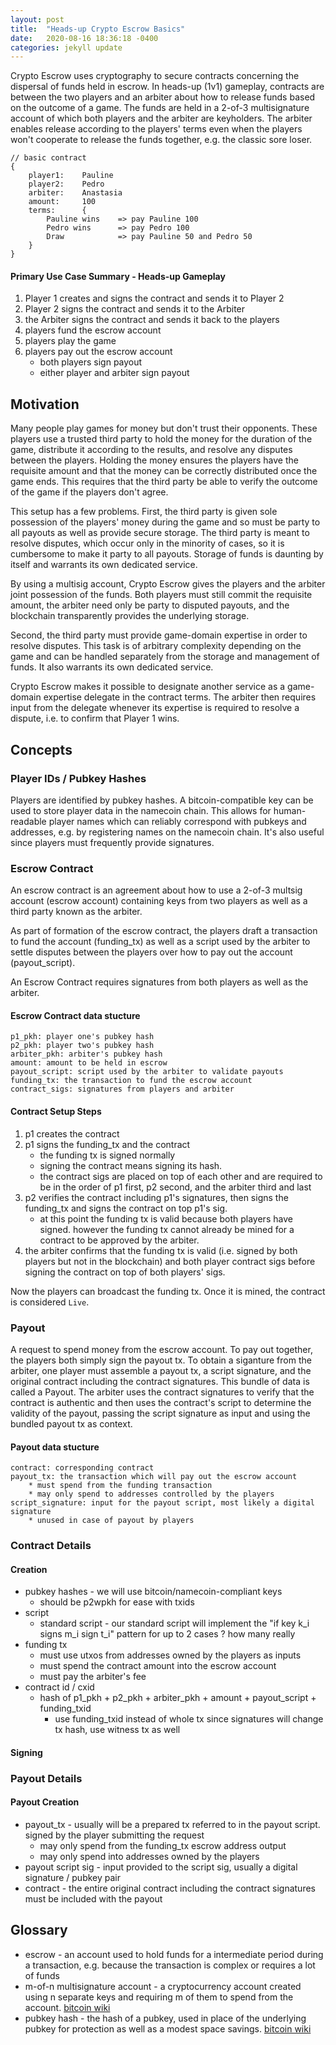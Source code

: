 ```yaml
---
layout: post
title:  "Heads-up Crypto Escrow Basics"
date:   2020-08-16 18:36:18 -0400
categories: jekyll update
---
```

Crypto Escrow uses cryptography to secure contracts concerning the dispersal of funds held in escrow. In heads-up (1v1) gameplay, contracts are between the two players and an arbiter about how to release funds based on the outcome of a game. The funds are held in a 2-of-3 multisignature account of which both players and the arbiter are keyholders. The arbiter enables release according to the players' terms even when the players won't cooperate to release the funds together, e.g. the classic sore loser.

```
// basic contract
{
    player1:    Pauline
    player2:    Pedro
    arbiter:    Anastasia
    amount:     100  
    terms:      {
        Pauline wins    => pay Pauline 100
        Pedro wins      => pay Pedro 100
        Draw            => pay Pauline 50 and Pedro 50
    }
}
```

#### Primary Use Case Summary - Heads-up Gameplay
1. Player 1 creates and signs the contract and sends it to Player 2
2. Player 2 signs the contract and sends it to the Arbiter
3. the Arbiter signs the contract and sends it back to the players
4. players fund the escrow account
5. players play the game
6. players pay out the escrow account
    * both players sign payout
    * either player and arbiter sign payout

## Motivation
Many people play games for money but don't trust their opponents. These players use a trusted third party to hold the money for the duration of the game, distribute it according to the results, and resolve any disputes between the players. Holding the money ensures the players have the requisite amount and that the money can be correctly distributed once the game ends. This requires that the third party be able to verify the outcome of the game if the players don't agree.

This setup has a few problems. First, the third party is given sole possession of the players' money during the game and so must be party to all payouts as well as provide secure storage. The third party is meant to resolve disputes, which occur only in the minority of cases, so it is cumbersome to make it party to all payouts. Storage of funds is daunting by itself and warrants its own dedicated service.

By using a multisig account, Crypto Escrow gives the players and the arbiter joint possession of the funds. Both players must still commit the requisite amount, the arbiter need only be party to disputed payouts, and the blockchain transparently provides the underlying storage.

Second, the third party must provide game-domain expertise in order to resolve disputes. This task is of arbitrary complexity depending on the game and can be handled separately from the storage and management of funds. It also warrants its own dedicated service. 

Crypto Escrow makes it possible to designate another service as a game-domain expertise delegate in the contract terms. The arbiter then requires input from the delegate whenever its expertise is required to resolve a dispute, i.e. to confirm that Player 1 wins.

## Concepts

### Player IDs / Pubkey Hashes 
Players are identified by pubkey hashes. A bitcoin-compatible key can be used to store player data in the namecoin chain. This allows for human-readable player names which can reliably correspond with pubkeys and addresses, e.g. by registering names on the namecoin chain. It's also useful since players must frequently provide signatures.

### Escrow Contract 
An escrow contract is an agreement about how to use a 2-of-3 multsig account (escrow account) containing keys from two players as well as a third party known as the arbiter. 

As part of formation of the escrow contract, the players draft a transaction to fund the account (funding_tx) as well as a script used by the arbiter to settle disputes between the players over how to pay out the account (payout_script). 

An Escrow Contract requires signatures from both players as well as the arbiter.

#### Escrow Contract data stucture
```
p1_pkh: player one's pubkey hash 
p2_pkh: player two's pubkey hash
arbiter_pkh: arbiter's pubkey hash
amount: amount to be held in escrow
payout_script: script used by the arbiter to validate payouts
funding_tx: the transaction to fund the escrow account
contract_sigs: signatures from players and arbiter
```
#### Contract Setup Steps
1. p1 creates the contract
1. p1 signs the funding_tx and the contract 
    * the funding tx is signed normally
    * signing the contract means signing its hash.
    * the contract sigs are placed on top of each other and are required to be in the order of p1 first, p2 second, and the arbiter third and last
1. p2 verifies the contract including p1's signatures, then signs the funding_tx and signs the contract on top p1's sig.
    * at this point the funding tx is valid because both players have signed. however the funding tx cannot already be mined for a contract to be approved by the arbiter.
1. the arbiter confirms that the funding tx is valid (i.e. signed by both players but not in the blockchain) and both player contract sigs before signing the contract on top of both players' sigs. 

Now the players can broadcast the funding tx. Once it is mined, the contract is considered `Live`.

### Payout
A request to spend money from the escrow account. To pay out together, the players both simply sign the payout tx. To obtain a siganture from the arbiter, one player must assemble a payout tx, a script signature, and the original contract including the contract signatures. This bundle of data is called a Payout. The arbiter uses the contract signatures to verify that the contract is authentic and then uses the contract's script to determine the validity of the payout, passing the script signature as input and using the bundled payout tx as context.

#### Payout data stucture
```
contract: corresponding contract
payout_tx: the transaction which will pay out the escrow account 
    * must spend from the funding transaction 
    * may only spend to addresses controlled by the players
script_signature: input for the payout script, most likely a digital signature
    * unused in case of payout by players
```

### Contract Details
#### Creation
* pubkey hashes - we will use bitcoin/namecoin-compliant keys  
    * should be p2wpkh for ease with txids
* script
    * standard script - our standard script will implement the "if key k_i signs m_i sign t_i" pattern for up to 2 cases ? how many really
* funding tx 
    * must use utxos from addresses owned by the players as inputs 
    * must spend the contract amount into the escrow account 
    * must pay the arbiter's fee
* contract id / cxid
    * hash of p1_pkh + p2_pkh + arbiter_pkh + amount + payout_script + funding_txid
        * use funding_txid instead of whole tx since signatures will change tx hash, use witness tx as well

#### Signing
### Payout Details
#### Payout Creation
* payout_tx - usually will be a prepared tx referred to in the payout script. signed by the player submitting the request
    * may only spend from the funding_tx escrow address output 
    * may only spend into addresses owned by the players
* payout script sig - input provided to the script sig, usually a digital signature / pubkey pair
* contract - the entire original contract including the contract signatures must be included with the payout

## Glossary
* escrow - an account used to hold funds for a intermediate period during a transaction, e.g. because the transaction is complex or requires a lot of funds
* m-of-n multisignature account - a cryptocurrency account created using n separate keys and requiring m of them to spend from the account. [bitcoin wiki](https://en.bitcoin.it/wiki/Multisignature)
* pubkey hash - the hash of a pubkey, used in place of the underlying pubkey for protection as well as a modest space savings. [bitcoin wiki](https://en.bitcoinwiki.org/wiki/Pay-to-Pubkey_Hash)
